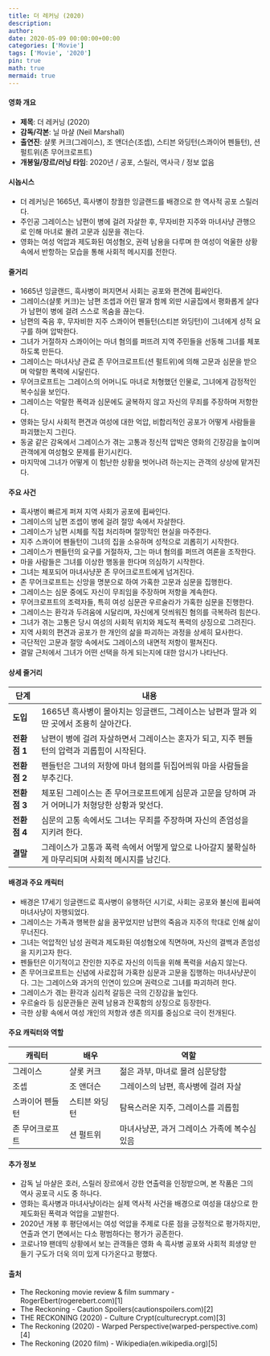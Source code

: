 ```yaml
---
title: 더 레커닝 (2020)
description: 
author: 
date: 2020-05-09 00:00:00+00:00
categories: ['Movie']
tags: ['Movie', '2020']
pin: true
math: true
mermaid: true
---
```

#### 영화 개요

- **제목**: 더 레커닝 (2020)  
- **감독/각본**: 닐 마샬 (Neil Marshall)  
- **출연진**: 샬롯 커크(그레이스), 조 앤더슨(조셉), 스티븐 와딩턴(스콰이어 펜들턴), 션 펄트위(존 무어크로프트)  
- **개봉일/장르/러닝 타임**: 2020년 / 공포, 스릴러, 역사극 / 정보 없음  

#### 시놉시스

- 더 레커닝은 1665년, 흑사병이 창궐한 잉글랜드를 배경으로 한 역사적 공포 스릴러다.  
- 주인공 그레이스는 남편이 병에 걸려 자살한 후, 무자비한 지주와 마녀사냥 관행으로 인해 마녀로 몰려 고문과 심문을 겪는다.  
- 영화는 여성 억압과 제도화된 여성혐오, 권력 남용을 다루며 한 여성이 억울한 상황 속에서 반항하는 모습을 통해 사회적 메시지를 전한다.  

#### 줄거리

- 1665년 잉글랜드, 흑사병이 퍼지면서 사회는 공포와 편견에 휩싸인다.  
- 그레이스(샬롯 커크)는 남편 조셉과 어린 딸과 함께 외딴 시골집에서 평화롭게 살다가 남편이 병에 걸려 스스로 목숨을 끊는다.  
- 남편의 죽음 후, 무자비한 지주 스콰이어 펜들턴(스티븐 와딩턴)이 그녀에게 성적 요구를 하며 압박한다.  
- 그녀가 거절하자 스콰이어는 마녀 혐의를 퍼뜨려 지역 주민들을 선동해 그녀를 체포하도록 만든다.  
- 그레이스는 마녀사냥 관료 존 무어크로프트(션 펄트위)에 의해 고문과 심문을 받으며 악랄한 폭력에 시달린다.  
- 무어크로프트는 그레이스의 어머니도 마녀로 처형했던 인물로, 그녀에게 감정적인 복수심을 보인다.  
- 그레이스는 악랄한 폭력과 심문에도 굴복하지 않고 자신의 무죄를 주장하며 저항한다.  
- 영화는 당시 사회적 편견과 여성에 대한 억압, 비합리적인 공포가 어떻게 사람들을 파괴했는지 그린다.  
- 동굴 같은 감옥에서 그레이스가 겪는 고통과 정신적 압박은 영화의 긴장감을 높이며 관객에게 여성혐오 문제를 환기시킨다.  
- 마지막에 그녀가 어떻게 이 험난한 상황을 벗어나려 하는지는 관객의 상상에 맡겨진다.  

#### 주요 사건

- 흑사병이 빠르게 퍼져 지역 사회가 공포에 휩싸인다.  
- 그레이스의 남편 조셉이 병에 걸려 절망 속에서 자살한다.  
- 그레이스가 남편 시체를 직접 처리하며 절망적인 현실을 마주한다.  
- 지주 스콰이어 펜들턴이 그녀의 집을 소유하며 성적으로 괴롭히기 시작한다.  
- 그레이스가 펜들턴의 요구를 거절하자, 그는 마녀 혐의를 퍼뜨려 여론을 조작한다.  
- 마을 사람들은 그녀를 이상한 행동을 한다며 의심하기 시작한다.  
- 그녀는 체포되어 마녀사냥꾼 존 무어크로프트에게 넘겨진다.  
- 존 무어크로프트는 신앙을 명분으로 하여 가혹한 고문과 심문을 집행한다.  
- 그레이스는 심문 중에도 자신이 무죄임을 주장하며 저항을 계속한다.  
- 무어크로프트의 조력자들, 특히 여성 심문관 우르술라가 가혹한 심문을 진행한다.  
- 그레이스는 환각과 두려움에 시달리며, 자신에게 덧씌워진 혐의를 극복하려 힘쓴다.  
- 그녀가 겪는 고통은 당시 여성의 사회적 위치와 제도적 폭력의 상징으로 그려진다.  
- 지역 사회의 편견과 공포가 한 개인의 삶을 파괴하는 과정을 상세히 묘사한다.  
- 극단적인 고문과 절망 속에서도 그레이스의 내면적 저항이 펼쳐진다.  
- 결말 근처에서 그녀가 어떤 선택을 하게 되는지에 대한 암시가 나타난다.  

#### 상세 줄거리

| **단계**     | **내용**                                                                                       |
|--------------|------------------------------------------------------------------------------------------------|
| **도입**     | 1665년 흑사병이 몰아치는 잉글랜드, 그레이스는 남편과 딸과 외딴 곳에서 조용히 살아간다.         |
| **전환점 1** | 남편이 병에 걸려 자살하면서 그레이스는 혼자가 되고, 지주 펜들턴의 압력과 괴롭힘이 시작된다.    |
| **전환점 2** | 펜들턴은 그녀의 저항에 마녀 혐의를 뒤집어씌워 마을 사람들을 부추긴다.                          |
| **전환점 3** | 체포된 그레이스는 존 무어크로프트에게 심문과 고문을 당하며 과거 어머니가 처형당한 상황과 맞선다.|
| **전환점 4** | 심문의 고통 속에서도 그녀는 무죄를 주장하며 자신의 존엄성을 지키려 한다.                         |
| **결말**     | 그레이스가 고통과 폭력 속에서 어떻게 앞으로 나아갈지 불확실하게 마무리되며 사회적 메시지를 남긴다. |

#### 배경과 주요 캐릭터

- 배경은 17세기 잉글랜드로 흑사병이 유행하던 시기로, 사회는 공포와 불신에 휩싸여 마녀사냥이 자행되었다.  
- 그레이스는 가족과 행복한 삶을 꿈꾸었지만 남편의 죽음과 지주의 학대로 인해 삶이 무너진다.  
- 그녀는 억압적인 남성 권력과 제도화된 여성혐오에 직면하며, 자신의 결백과 존엄성을 지키고자 한다.  
- 펜들턴은 이기적이고 잔인한 지주로 자신의 이득을 위해 폭력을 서슴지 않는다.  
- 존 무어크로프트는 신념에 사로잡혀 가혹한 심문과 고문을 집행하는 마녀사냥꾼이다. 그는 그레이스와 과거의 인연이 있으며 권력으로 그녀를 파괴하려 한다.  
- 그레이스가 겪는 환각과 심리적 갈등은 극의 긴장감을 높인다.  
- 우르술라 등 심문관들은 권력 남용과 잔혹함의 상징으로 등장한다.  
- 극한 상황 속에서 여성 개인의 저항과 생존 의지를 중심으로 극이 전개된다.  

#### 주요 캐릭터와 역할

| **캐릭터** | **배우**        | **역할**                          |
|------------|-----------------|---------------------------------|
| 그레이스    | 샬롯 커크       | 젊은 과부, 마녀로 몰려 심문당함        |
| 조셉       | 조 앤더슨       | 그레이스의 남편, 흑사병에 걸려 자살      |
| 스콰이어 펜들턴 | 스티븐 와딩턴    | 탐욕스러운 지주, 그레이스를 괴롭힘       |
| 존 무어크로프트 | 션 펄트위       | 마녀사냥꾼, 과거 그레이스 가족에 복수심 있음  |

#### 추가 정보

- 감독 닐 마샬은 호러, 스릴러 장르에서 강한 연출력을 인정받으며, 본 작품은 그의 역사 공포극 시도 중 하나다.  
- 영화는 흑사병과 마녀사냥이라는 실제 역사적 사건을 배경으로 여성을 대상으로 한 제도화된 폭력과 억압을 고발한다.  
- 2020년 개봉 후 평단에서는 여성 억압을 주제로 다룬 점을 긍정적으로 평가하지만, 연출과 연기 면에서는 다소 평범하다는 평가가 공존한다.  
- 코로나19 팬데믹 상황에서 보는 관객들은 영화 속 흑사병 공포와 사회적 희생양 만들기 구도가 더욱 의미 있게 다가온다고 평했다.  

#### 출처

- The Reckoning movie review & film summary - RogerEbert(rogerebert.com)[1]  
- The Reckoning - Caution Spoilers(cautionspoilers.com)[2]  
- THE RECKONING (2020) - Culture Crypt(culturecrypt.com)[3]  
- The Reckoning (2020) - Warped Perspective(warped-perspective.com)[4]  
- The Reckoning (2020 film) - Wikipedia(en.wikipedia.org)[5]
